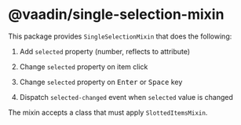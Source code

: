 # @vaadin/single-selection-mixin

This package provides `SingleSelectionMixin` that does the following:

1. Add `selected` property (number, reflects to attribute)

2. Change `selected` property on item click

3. Change `selected` property on <kbd>Enter</kbd> or <kbd>Space</kbd> key

4. Dispatch `selected-changed` event when `selected` value is changed

The mixin accepts a class that must apply `SlottedItemsMixin`.
